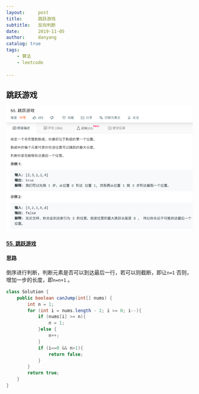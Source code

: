 ```yaml
---
layout:     post
title:      跳跃游戏
subtitle:   反向判断
date:       2019-11-05
author:     danyang
catalog: true
tags:
    - 算法
    - leetcode

---
```


## 跳跃游戏

![](../img/跳跃游戏.png)

#### [55. 跳跃游戏](https://leetcode-cn.com/problems/jump-game/)

#### 思路

倒序进行判断，判断元素是否可以到达最后一行，若可以则截断，即让`n=1` 否则，增加一步的长度，即`n=n+1` 。

```java
class Solution {
    public boolean canJump(int[] nums) {
        int n = 1;
        for (int i = nums.length - 2; i >= 0; i--){
            if (nums[i] >= n){
                n = 1;
            }else {
                n++;
            }      
            if (i==0 && n>1){
                return false;
            }
        }
        return true;
    }
}
```

